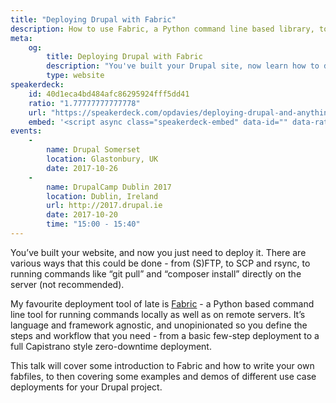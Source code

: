 ```yaml
---
title: "Deploying Drupal with Fabric"
description: How to use Fabric, a Python command line based library, to deploy your Drupal applications.
meta:
    og:
        title: Deploying Drupal with Fabric
        description: "You've built your Drupal site, now learn how to deploy it with Fabric."
        type: website
speakerdeck:
    id: 40d1eca4bd484afc86295924fff5dd41
    ratio: "1.77777777777778"
    url: "https://speakerdeck.com/opdavies/deploying-drupal-and-anything-else-with-fabric"
    embed: '<script async class="speakerdeck-embed" data-id="" data-ratio="" src="//speakerdeck.com/assets/embed.js"></script>'
events:
    -
        name: Drupal Somerset
        location: Glastonbury, UK
        date: 2017-10-26
    -
        name: DrupalCamp Dublin 2017
        location: Dublin, Ireland
        url: http://2017.drupal.ie
        date: 2017-10-20
        time: "15:00 - 15:40"
---
```


You’ve built your website, and now you just need to deploy it. There are various ways that this could be done - from (S)FTP, to SCP and rsync, to running commands like “git pull” and “composer install” directly on the server (not recommended).

My favourite deployment tool of late is [Fabric][1] - a Python based command line tool for running commands locally as well as on remote servers. It’s language and framework agnostic, and unopinionated so you define the steps and workflow that you need - from a basic few-step deployment to a full Capistrano style zero-downtime deployment.

This talk will cover some introduction to Fabric and how to write your own fabfiles, to then covering some examples and demos of different use case deployments for your Drupal project.

[1]: http://www.fabfile.org
